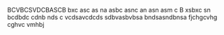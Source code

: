 BCVBCSVDCBASCB
bxc asc as na
asbc asnc an 
asn asm c
B xsbxc sn
bcdbdc
cdnb nds c
vcdsavcdcds
sdbvasbvbsa
bndsasndbnsa
fjchgcvhg
cghvc
vmhbj
